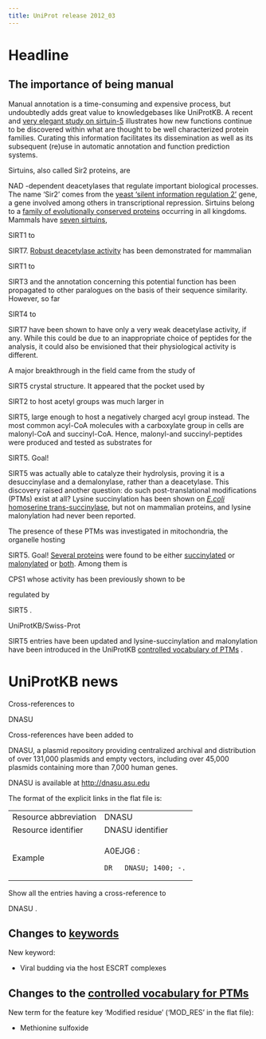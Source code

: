 ```yaml
---
title: UniProt release 2012_03
---
```


# Headline

## The importance of being manual

Manual annotation is a time-consuming and expensive process, but undoubtedly adds great value to knowledgebases like UniProtKB. A recent and [very elegant study on sirtuin-5](http://www.ncbi.nlm.nih.gov/pubmed/22076378) illustrates how new functions continue to be discovered within what are thought to be well characterized protein families. Curating this information facilitates its dissemination as well as its subsequent (re)use in automatic annotation and function prediction systems.

Sirtuins, also called Sir2 proteins, are

NAD -dependent deacetylases that regulate important biological processes. The name ‘Sir2’ comes from the [yeast ‘silent information regulation 2’](http://www.uniprot.org/uniprot/P06700) gene, a gene involved among others in transcriptional repression. Sirtuins belong to a [family of evolutionally conserved proteins](http://www.uniprot.org/uniprot/?query=family:%22sirtuin+family%22+reviewed:yes) occurring in all kingdoms. Mammals have [seven sirtuins](http://www.uniprot.org/uniprot/?query=family:%22sirtuin+family%22+reviewed:yes+AND+taxonomy:mammalia),

SIRT1 to

SIRT7. [Robust deacetylase activity](http://www.ncbi.nlm.nih.gov/pubmed/16756498) has been demonstrated for mammalian

SIRT1 to

SIRT3 and the annotation concerning this potential function has been propagated to other paralogues on the basis of their sequence similarity. However, so far

SIRT4 to

SIRT7 have been shown to have only a very weak deacetylase activity, if any. While this could be due to an inappropriate choice of peptides for the analysis, it could also be envisioned that their physiological activity is different.

A major breakthrough in the field came from the study of

SIRT5 crystal structure. It appeared that the pocket used by

SIRT2 to host acetyl groups was much larger in

SIRT5, large enough to host a negatively charged acyl group instead. The most common acyl-CoA molecules with a carboxylate group in cells are malonyl-CoA and succinyl-CoA. Hence, malonyl-and succinyl-peptides were produced and tested as substrates for

SIRT5. Goal!

SIRT5 was actually able to catalyze their hydrolysis, proving it is a desuccinylase and a demalonylase, rather than a deacetylase. This discovery raised another question: do such post-translational modifications (PTMs) exist at all? Lysine succinylation has been shown on [*E.coli* homoserine trans-succinylase](http://www.ncbi.nlm.nih.gov/pubmed/15556615), but not on mammalian proteins, and lysine malonylation had never been reported.

The presence of these PTMs was investigated in mitochondria, the organelle hosting

SIRT5. Goal! [Several proteins](http://www.uniprot.org/uniprot/?query=%22annotation:%22type%3Amod_res+N6-malonyllysine%22+OR+annotation:%22type%3Amod_res+N6-succinyllysine%22%22+AND+taxonomy:mammalia) were found to be either [succinylated](http://www.uniprot.org/uniprot/?query=annotation:(type:mod_res+N6-succinyllysine)+AND+taxonomy:mammalia) or [malonylated](http://www.uniprot.org/uniprot/?query=annotation:(type:mod_res+N6-malonyllysine)+AND+taxonomy:mammalia) or [both](http://www.uniprot.org/uniprot/?query=(annotation:(type:mod_res+N6-malonyllysine)+OR+annotation:(type:mod_res+N6-succinyllysine))+AND+taxonomy:mammalia). Among them is

CPS1 whose activity has been previously shown to be

regulated by

SIRT5 .

UniProtKB/Swiss-Prot

SIRT5 entries have been updated and lysine-succinylation and malonylation have been introduced in the UniProtKB [controlled vocabulary of PTMs](https://ftp.uniprot.org/pub/databases/uniprot/current_release/knowledgebase/complete/docs/ptmlist) .

# UniProtKB news

Cross-references to

DNASU

Cross-references have been added to

DNASU, a plasmid repository providing centralized archival and distribution of over 131,000 plasmids and empty vectors, including over 45,000 plasmids containing more than 7,000 human genes.

DNASU is available at <http://dnasu.asu.edu>

The format of the explicit links in the flat file is:

<table><colgroup><col style="width: 50%" /><col style="width: 50%" /></colgroup><tbody><tr class="odd"><td>Resource abbreviation</td><td>DNASU</td></tr><tr class="even"><td>Resource identifier</td><td>DNASU identifier</td></tr><tr class="odd"><td>Example</td><td><p>A0EJG6 :</p><pre><code>DR   DNASU; 1400; -.</code></pre></td></tr></tbody></table>

Show all the entries having a cross-reference to

DNASU .

## Changes to [keywords](https://ftp.uniprot.org/pub/databases/uniprot/current_release/knowledgebase/complete/docs/keywlist)

New keyword:

-   Viral budding via the host ESCRT complexes

## Changes to the [controlled vocabulary for PTMs](https://ftp.uniprot.org/pub/databases/uniprot/current_release/knowledgebase/complete/docs/ptmlist)

New term for the feature key ‘Modified residue’ (‘MOD\_RES’ in the flat file):

-   Methionine sulfoxide
